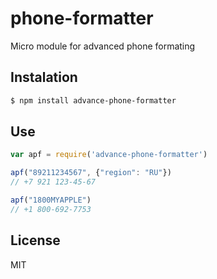 # phone-formatter 

  Micro module for advanced phone formating

## Instalation

```sh
$ npm install advance-phone-formatter
```

## Use

```js
var apf = require('advance-phone-formatter')

apf("89211234567", {"region": "RU"})
// +7 921 123-45-67

apf("1800MYAPPLE")
// +1 800-692-7753
```

## License

  MIT